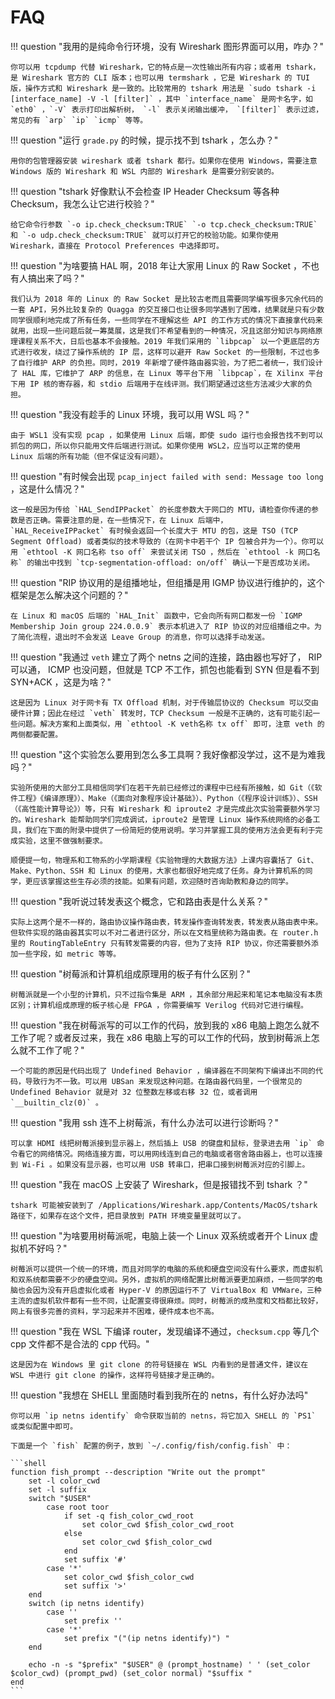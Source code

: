 # FAQ

!!! question "我用的是纯命令行环境，没有 Wireshark 图形界面可以用，咋办？"

    你可以用 tcpdump 代替 Wireshark，它的特点是一次性输出所有内容；或者用 tshark，是 Wireshark 官方的 CLI 版本；也可以用 termshark ，它是 Wireshark 的 TUI 版，操作方式和 Wireshark 是一致的。比较常用的 tshark 用法是 `sudo tshark -i [interface_name] -V -l [filter]` ，其中 `interface_name` 是网卡名字，如 `eth0` ，`-V` 表示打印出解析树， `-l` 表示关闭输出缓冲， `[filter]` 表示过滤，常见的有 `arp` `ip` `icmp` 等等。

!!! question "运行 `grade.py` 的时候，提示找不到 tshark ，怎么办？"

    用你的包管理器安装 wireshark 或者 tshark 都行。如果你在使用 Windows，需要注意 Windows 版的 Wireshark 和 WSL 内部的 Wireshark 是需要分别安装的。

!!! question "tshark 好像默认不会检查 IP Header Checksum 等各种 Checksum，我怎么让它进行校验？"

    给它命令行参数 `-o ip.check_checksum:TRUE` `-o tcp.check_checksum:TRUE` 和 `-o udp.check_checksum:TRUE` 就可以打开它的校验功能。如果你使用 Wireshark，直接在 Protocol Preferences 中选择即可。

!!! question "为啥要搞 HAL 啊，2018 年让大家用 Linux 的 Raw Socket ，不也有人搞出来了吗？"

    我们认为 2018 年的 Linux 的 Raw Socket 是比较古老而且需要同学编写很多冗余代码的一套 API，另外比较复杂的 Quagga 的交互接口也让很多同学遇到了困难，结果就是只有少数同学很顺利地完成了所有任务，一些同学在不理解这些 API 的工作方式的情况下直接拿代码来就用，出现一些问题后就一筹莫展，这是我们不希望看到的一种情况，况且这部分知识与网络原理课程关系不大，日后也基本不会接触。2019 年我们采用的 `libpcap` 以一个更底层的方式进行收发，绕过了操作系统的 IP 层，这样可以避开 Raw Socket 的一些限制，不过也多了自行维护 ARP 的负担。同时，2019 年新增了硬件路由器实验，为了把二者统一，我们设计了 HAL 库，它维护了 ARP 的信息，在 Linux 等平台下用 `libpcap`，在 Xilinx 平台下用 IP 核的寄存器，和 stdio 后端用于在线评测。我们期望通过这些方法减少大家的负担。

!!! question "我没有趁手的 Linux 环境，我可以用 WSL 吗？"

    由于 WSL1 没有实现 pcap ，如果使用 Linux 后端，即使 sudo 运行也会报告找不到可以抓包的网口，所以你只能用文件后端进行测试。如果你使用 WSL2，应当可以正常的使用 Linux 后端的所有功能（但不保证没有问题）。

!!! question "有时候会出现 `pcap_inject failed with send: Message too long` ，这是什么情况？"

    这一般是因为传给 `HAL_SendIPPacket` 的长度参数大于网口的 MTU，请检查你传递的参数是否正确。需要注意的是，在一些情况下，在 Linux 后端中， `HAL_ReceiveIPPacket` 有时候会返回一个长度大于 MTU 的包，这是 TSO (TCP Segment Offload) 或者类似的技术导致的（在网卡中若干个 IP 包被合并为一个）。你可以用 `ethtool -K 网口名称 tso off` 来尝试关闭 TSO ，然后在 `ethtool -k 网口名称` 的输出中找到 `tcp-segmentation-offload: on/off` 确认一下是否成功关闭。

!!! question "RIP 协议用的是组播地址，但组播是用 IGMP 协议进行维护的，这个框架是怎么解决这个问题的？"

    在 Linux 和 macOS 后端的 `HAL_Init` 函数中，它会向所有网口都发一份 `IGMP Membership Join group 224.0.0.9` 表示本机进入了 RIP 协议的对应组播组之中。为了简化流程，退出时不会发送 Leave Group 的消息，你可以选择手动发送。

!!! question "我通过 `veth` 建立了两个 netns 之间的连接，路由器也写好了， RIP 可以通， ICMP 也没问题，但就是 TCP 不工作，抓包也能看到 SYN 但是看不到 SYN+ACK ，这是为啥？"

    这是因为 Linux 对于网卡有 TX Offload 机制，对于传输层协议的 Checksum 可以交由硬件计算；因此在经过 `veth` 转发时，TCP Checksum 一般是不正确的，这有可能引起一些问题。解决方案和上面类似，用 `ethtool -K veth名称 tx off` 即可，注意 veth 的两侧都要配置。

!!! question "这个实验怎么要用到怎么多工具啊？我好像都没学过，这不是为难我吗？"

    实验所使用的大部分工具相信同学们在若干先前已经修过的课程中已经有所接触，如 Git（《软件工程》《编译原理》）、Make（《面向对象程序设计基础》）、Python（《程序设计训练》）、SSH（《高性能计算导论》）等，只有 Wireshark 和 iproute2 才是完成此次实验需要额外学习的。Wireshark 能帮助同学们完成调试，iproute2 是管理 Linux 操作系统网络的必备工具，我们在下面的附录中提供了一份简短的使用说明。学习并掌握工具的使用方法会更有利于完成实验，这里不做强制要求。
    
    顺便提一句，物理系和工物系的小学期课程《实验物理的大数据方法》上课内容囊括了 Git、Make、Python、SSH 和 Linux 的使用，大家也都很好地完成了任务。身为计算机系的同学，更应该掌握这些生存必须的技能。如果有问题，欢迎随时咨询助教和身边的同学。

!!! question "我听说过转发表这个概念，它和路由表是什么关系？"

    实际上这两个是不一样的，路由协议操作路由表，转发操作查询转发表，转发表从路由表中来。但软件实现的路由器其实可以不对二者进行区分，所以在文档里统称为路由表。在 router.h 里的 RoutingTableEntry 只有转发需要的内容，但为了支持 RIP 协议，你还需要额外添加一些字段，如 metric 等等。

!!! question "树莓派和计算机组成原理用的板子有什么区别？"

    树莓派就是一个小型的计算机，只不过指令集是 ARM ，其余部分用起来和笔记本电脑没有本质区别；计算机组成原理的板子核心是 FPGA ，你需要编写 Verilog 代码对它进行编程。

!!! question "我在树莓派写的可以工作的代码，放到我的 x86 电脑上跑怎么就不工作了呢？或者反过来，我在 x86 电脑上写的可以工作的代码，放到树莓派上怎么就不工作了呢？"

    一个可能的原因是代码出现了 Undefined Behavior ，编译器在不同架构下编译出不同的代码，导致行为不一致。可以用 UBSan 来发现这种问题。在路由器代码里，一个很常见的 Undefined Behavior 就是对 32 位整数左移或右移 32 位，或者调用 `__builtin_clz(0)` 。

!!! question "我用 ssh 连不上树莓派，有什么办法可以进行诊断吗？"

    可以拿 HDMI 线把树莓派接到显示器上，然后插上 USB 的键盘和鼠标，登录进去用 `ip` 命令看它的网络情况。网络连接方面，可以用网线连到自己的电脑或者宿舍路由器上，也可以连接到 Wi-Fi 。如果没有显示器，也可以用 USB 转串口，把串口接到树莓派对应的引脚上。

!!! question "我在 macOS 上安装了 Wireshark，但是报错找不到 tshark ？"

    tshark 可能被安装到了 /Applications/Wireshark.app/Contents/MacOS/tshark 路径下，如果存在这个文件，把目录放到 PATH 环境变量里就可以了。

!!! question "为啥要用树莓派呢，电脑上装一个 Linux 双系统或者开个 Linux 虚拟机不好吗？"

    树莓派可以提供一个统一的环境，而且对同学的电脑的系统和硬盘空间没有什么要求，而虚拟机和双系统都需要不少的硬盘空间。另外，虚拟机的网络配置比树莓派要更加麻烦，一些同学的电脑也会因为没有开启虚拟化或者 Hyper-V 的原因运行不了 VirtualBox 和 VMWare，三种主流的虚拟机软件都有一些不同，让配置变得很麻烦。同时，树莓派的成熟度和文档都比较好，网上有很多完善的资料，学习起来并不困难，硬件成本也不高。

!!! question "我在 WSL 下编译 router，发现编译不通过，`checksum.cpp` 等几个 cpp 文件都不是合法的 cpp 代码。"

    这是因为在 Windows 里 git clone 的符号链接在 WSL 内看到的是普通文件，建议在 WSL 中进行 git clone 的操作，这样符号链接才是正确的。

!!! question "我想在 SHELL 里面随时看到我所在的 netns，有什么好办法吗"

    你可以用 `ip netns identify` 命令获取当前的 netns，将它加入 SHELL 的 `PS1` 或类似配置中即可。
    
    下面是一个 `fish` 配置的例子，放到 `~/.config/fish/config.fish` 中：
    
    ```shell
    function fish_prompt --description "Write out the prompt"
        set -l color_cwd
        set -l suffix
        switch "$USER"
            case root toor
                if set -q fish_color_cwd_root
                    set color_cwd $fish_color_cwd_root
                else
                    set color_cwd $fish_color_cwd
                end
                set suffix '#'
            case '*'
                set color_cwd $fish_color_cwd
                set suffix '>'
        end
        switch (ip netns identify)
            case ''
                set prefix ''
            case '*'
                set prefix "("(ip netns identify)") "
        end
    
        echo -n -s "$prefix" "$USER" @ (prompt_hostname) ' ' (set_color $color_cwd) (prompt_pwd) (set_color normal) "$suffix "
    end
    ```
